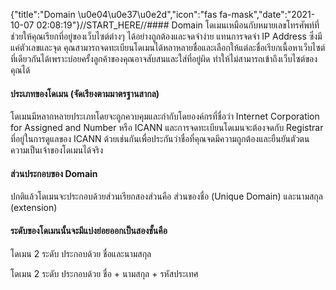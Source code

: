 {"title":"Domain \u0e04\u0e37\u0e2d","icon":"fas fa-mask","date":"2021-10-07 02:08:19"}//START_HERE//#### Domain
  โดเมนเหมือนกับหมายเลขโทรศัพท์ที่ช่วยให้คุณเรียกที่อยู่ของเว็บไซต์ต่างๆ ได้อย่างถูกต้องและจดจำง่าย แทนการจดจำ IP Address ซึ่งมีแค่ตัวเลขและจุด
  คุณสามารถจดทะเบียนโดเมนได้หลาหลายชื่อและเลือกให้แต่ละชื่อเรียกเนื้อหาเว็บไซต์ที่เดียวกันได้เพราะบ่อยครั้งลูกค้าของคุณอาจสับสนและใส่ที่อยู่ผิด ทำให้ไม่สามารถเข้าถึงเว็บไซต์ของคุณได้ 
####   ประเภทของโดเมน (จัดเรียงตามมาตรฐานสากล)

โดเมนมีหลากหลายประเภทโดยจะถูกควบคุมและกำกับโดยองค์กรที่ชื่อว่า Internet Corporation for Assigned and Number หรือ ICANN และการจดทะเบียนโดเมนจะต้องจดกับ Registrar ที่อยู่ในการดูแลของ ICANN ด้วยเช่นกันเพื่อประกันว่าชื่อที่คุณจดมีความถูกต้องและยืนยันตัวตนความเป็นเจ้าของโดเมนได้จริง

#### ส่วนประกอบของ Domain
ปกติแล้วโดเมนจะประกอบด้วยส่วนเรียกสองส่วนคือ ส่วนของชื่อ (Unique Domain) และนามสกุล (extension)

#### ระดับของโดเมนนั้นจะมีแบ่งย่อยออกเป็นสองชั้นคือ
โดเมน 2 ระดับ ประกอบด้วย ชื่อและนามสกุล


โดเมน 2 ระดับ ประกอบด้วย ชื่อ + นามสกุล + รหัสประเทศ
